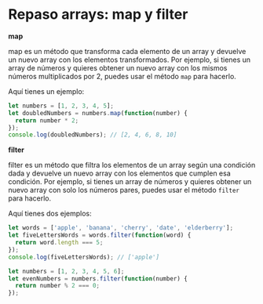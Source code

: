 # Repaso arrays: map y filter

**map**

map es un método que transforma cada elemento de un array y devuelve un nuevo array con los elementos transformados. Por ejemplo, si tienes un array de números y quieres obtener un nuevo array con los mismos números multiplicados por 2, puedes usar el método `map`
 para hacerlo.

Aquí tienes un ejemplo:

```jsx
let numbers = [1, 2, 3, 4, 5];
let doubledNumbers = numbers.map(function(number) {
  return number * 2;
});
console.log(doubledNumbers); // [2, 4, 6, 8, 10]
```

**filter**

filter es un método que filtra los elementos de un array según una condición dada y devuelve un nuevo array con los elementos que cumplen esa condición. Por ejemplo, si tienes un array de números y quieres obtener un nuevo array con solo los números pares, puedes usar el método `filter` para hacerlo. 

Aquí tienes dos ejemplos:

```jsx
let words = ['apple', 'banana', 'cherry', 'date', 'elderberry'];
let fiveLettersWords = words.filter(function(word) {
  return word.length === 5;
});
console.log(fiveLettersWords); // ['apple']

let numbers = [1, 2, 3, 4, 5, 6];
let evenNumbers = numbers.filter(function(number) {
  return number % 2 === 0;
});
```
